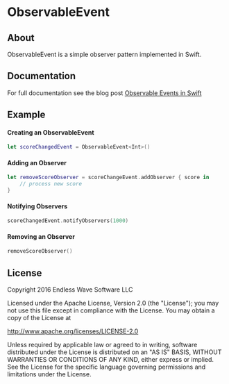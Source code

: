 # ObservableEvent

## About

ObservableEvent is a simple observer pattern implemented in Swift.

## Documentation

For full documentation see the blog post [Observable Events in Swift](http://endlesswavesoftware.com/blog/observable-events-in-swift/)

## Example

#### Creating an ObservableEvent

```swift
let scoreChangedEvent = ObservableEvent<Int>()
```

#### Adding an Observer

```swift
let removeScoreObserver = scoreChangeEvent.addObserver { score in
    // process new score
}
```

#### Notifying Observers

```swift
scoreChangedEvent.notifyObservers(1000)
```

#### Removing an Observer

```swift
removeScoreObserver()
```

## License
Copyright 2016 Endless Wave Software LLC

Licensed under the Apache License, Version 2.0 (the "License");
you may not use this file except in compliance with the License.
You may obtain a copy of the License at

http://www.apache.org/licenses/LICENSE-2.0

Unless required by applicable law or agreed to in writing, software
distributed under the License is distributed on an "AS IS" BASIS,
WITHOUT WARRANTIES OR CONDITIONS OF ANY KIND, either express or implied.
See the License for the specific language governing permissions and
limitations under the License.
